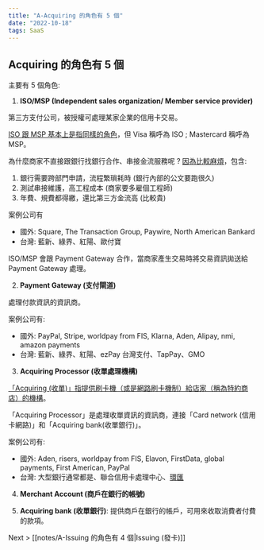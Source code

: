 ```yaml
---
title: "A-Acquiring 的角色有 5 個"
date: "2022-10-18"
tags: SaaS
---
```


## Acquiring 的角色有 5 個

主要有 5 個角色:
1. **ISO/MSP (Independent sales organization/ Member service provider)**

第三方支付公司，被授權可處理某家企業的信用卡交易。

[ISO 跟 MSP 基本上是指同樣的角色](https://staxpayments.com/blog/what-is-an-iso/)，但 Visa 稱呼為 ISO ; Mastercard 稱呼為 MSP。

為什麼商家不直接跟銀行找銀行合作、串接金流服務呢 ? [因為比較麻煩](https://bit.ly/3VBouR9)，包含: 
1. 銀行需要跨部門申請，流程繁瑣耗時 (銀行內部的公文要跑很久)
2. 測試串接維護，高工程成本 (商家要多雇個工程師)
3. 年費、規費都得繳，還比第三方金流高 (比較貴)

案例公司有
- 國外: Square, The Transaction Group, Paywire, North American Bankard
- 台灣: 藍新、綠界、紅陽、歐付寶

ISO/MSP 會跟 Payment Gateway 合作，當商家產生交易時將交易資訊拋送給 Payment Gateway 處理。

2. **Payment Gateway (支付閘道)**

處理付款資訊的資訊商。

案例公司有: 
- 國外: PayPal, Stripe, worldpay from FIS, Klarna, Aden, Alipay, nmi, amazon payments
- 台灣: 藍新、綠界、紅陽、ezPay 台灣支付、TapPay、GMO

3. **Acquiring Processor (收單處理機構)**

[「Acquiring (收單)」指提供刷卡機（或是網路刷卡機制）給店家（稱為特約商店）的機構](https://www.mypay.com.tw/main_article1.html)。

「Acquiring Processor」是處理收單資訊的資訊商，連接「Card network (信用卡網路)」和「Acquiring bank(收單銀行)」。

案例公司有: 
- 國外: Aden, risers, worldpay from FIS, Elavon, FirstData, global payments, First American, PayPal
- 台灣: 大型銀行通常都是、聯合信用卡處理中心、[環匯](https://www.bnext.com.tw/article/56540/global-payments-strategy)

4. **Merchant Account (商戶在銀行的帳號)**

5. **Acquiring bank (收單銀行)**: 提供商戶在銀行的帳戶，可用來收取消費者付費的款項。

Next > [[notes/A-Issuing 的角色有 4 個|Issuing (發卡)]]